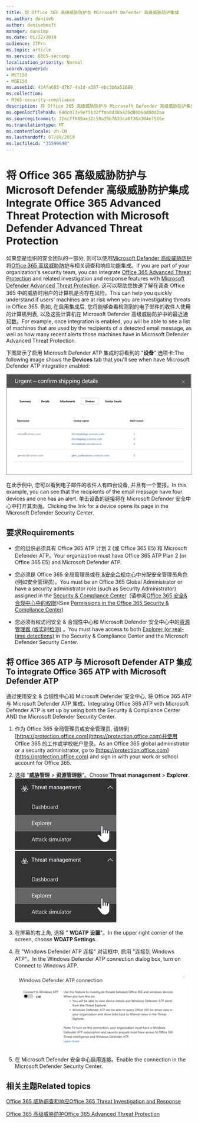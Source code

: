 ```yaml
---
title: 将 Office 365 高级威胁防护与 Microsoft Defender 高级威胁防护集成
ms.author: deniseb
author: denisebmsft
manager: dansimp
ms.date: 01/22/2019
audience: ITPro
ms.topic: article
ms.service: O365-seccomp
localization_priority: Normal
search.appverid:
- MET150
- MOE150
ms.assetid: 414fa693-d7b7-4a1d-a387-ebc3b6a52889
ms.collection:
- M365-security-compliance
description: 将 Office 365 高级威胁防护与 Microsoft Defender 高级威胁防护集成, 以查看更详细的威胁管理信息。
ms.openlocfilehash: 640c073e9ef5b32ffaa8d38a426d86b60d80d2aa
ms.sourcegitcommit: 32ecff689ae32c59a39b7633ca0f36a304e7516e
ms.translationtype: MT
ms.contentlocale: zh-CN
ms.lasthandoff: 07/09/2019
ms.locfileid: "35599048"
---
```

# <a name="integrate-office-365-advanced-threat-protection-with-microsoft-defender-advanced-threat-protection"></a><span data-ttu-id="fdfa6-103">将 Office 365 高级威胁防护与 Microsoft Defender 高级威胁防护集成</span><span class="sxs-lookup"><span data-stu-id="fdfa6-103">Integrate Office 365 Advanced Threat Protection with Microsoft Defender Advanced Threat Protection</span></span>

<span data-ttu-id="fdfa6-104">如果您是组织的安全团队的一部分, 则可以使用[Microsoft Defender 高级威胁防护](https://docs.microsoft.com/windows/security/threat-protection/microsoft-defender-atp/microsoft-defender-advanced-threat-protection)将[Office 365 高级威胁防护](office-365-atp.md)与相关调查和响应功能集成。</span><span class="sxs-lookup"><span data-stu-id="fdfa6-104">If you are part of your organization's security team, you can integrate [Office 365 Advanced Threat Protection](office-365-atp.md) and related investigation and response features with [Microsoft Defender Advanced Threat Protection](https://docs.microsoft.com/windows/security/threat-protection/microsoft-defender-atp/microsoft-defender-advanced-threat-protection).</span></span> <span data-ttu-id="fdfa6-105">这可以帮助您快速了解在调查 Office 365 中的威胁时用户的计算机是否存在风险。</span><span class="sxs-lookup"><span data-stu-id="fdfa6-105">This can help you quickly understand if users' machines are at risk when you are investigating threats in Office 365.</span></span> <span data-ttu-id="fdfa6-106">例如, 在启用集成后, 您将能够查看检测到的电子邮件的收件人使用的计算机列表, 以及这些计算机在 Microsoft Defender 高级威胁防护中的最近通知数。</span><span class="sxs-lookup"><span data-stu-id="fdfa6-106">For example, once integration is enabled, you will be able to see a list of machines that are used by the recipients of a detected email message, as well as how many recent alerts those machines have in Microsoft Defender Advanced Threat Protection.</span></span>
  
<span data-ttu-id="fdfa6-107">下图显示了启用 Microsoft Defender ATP 集成时将看到的 "**设备**" 选项卡:</span><span class="sxs-lookup"><span data-stu-id="fdfa6-107">The following image shows the **Devices** tab that you'll see when have Microsoft Defender ATP integration enabled:</span></span>
  
![启用 Microsoft Defender ATP 后, 你可以查看包含警报的计算机列表。](media/fec928ea-8f0c-44d7-80b9-a2e0a8cd4e89.PNG)
  
<span data-ttu-id="fdfa6-109">在此示例中, 您可以看到电子邮件的收件人有四台设备, 并且有一个警报。</span><span class="sxs-lookup"><span data-stu-id="fdfa6-109">In this example, you can see that the recipients of the email message have four devices and one has an alert.</span></span> <span data-ttu-id="fdfa6-110">单击设备的链接将在 Microsoft Defender 安全中心中打开其页面。</span><span class="sxs-lookup"><span data-stu-id="fdfa6-110">Clicking the link for a device opens its page in the Microsoft Defender Security Center.</span></span>
  
## <a name="requirements"></a><span data-ttu-id="fdfa6-111">要求</span><span class="sxs-lookup"><span data-stu-id="fdfa6-111">Requirements</span></span>

- <span data-ttu-id="fdfa6-112">您的组织必须具有 Office 365 ATP 计划 2 (或 Office 365 E5) 和 Microsoft Defender ATP。</span><span class="sxs-lookup"><span data-stu-id="fdfa6-112">Your organization must have Office 365 ATP Plan 2 (or Office 365 E5) and Microsoft Defender ATP.</span></span>
    
- <span data-ttu-id="fdfa6-113">您必须是 Office 365 全局管理员或在[ &amp;安全合规中心](https://protection.office.com)中分配安全管理员角色 (例如安全管理员)。</span><span class="sxs-lookup"><span data-stu-id="fdfa6-113">You must be an Office 365 Global Administrator or have a security administrator role (such as Security Administrator) assigned in the [Security &amp; Compliance Center](https://protection.office.com).</span></span> <span data-ttu-id="fdfa6-114">(请参阅[Office 365 安全&amp;合规中心中的权限](permissions-in-the-security-and-compliance-center.md))</span><span class="sxs-lookup"><span data-stu-id="fdfa6-114">(See [Permissions in the Office 365 Security &amp; Compliance Center](permissions-in-the-security-and-compliance-center.md))</span></span>
    
- <span data-ttu-id="fdfa6-115">您必须有权访问安全 & 合规性中心和 Microsoft Defender 安全中心中的[资源管理器 (或实时检测)](threat-explorer.md) 。</span><span class="sxs-lookup"><span data-stu-id="fdfa6-115">You must have access to both [Explorer (or real-time detections)](threat-explorer.md) in the Security & Compliance Center and the Microsoft Defender Security Center.</span></span>
    
## <a name="to-integrate-office-365-atp-with-microsoft-defender-atp"></a><span data-ttu-id="fdfa6-116">将 Office 365 ATP 与 Microsoft Defender ATP 集成</span><span class="sxs-lookup"><span data-stu-id="fdfa6-116">To integrate Office 365 ATP with Microsoft Defender ATP</span></span>

<span data-ttu-id="fdfa6-117">通过使用安全 & 合规性中心和 Microsoft Defender 安全中心, 将 Office 365 ATP 与 Microsoft Defender ATP 集成。</span><span class="sxs-lookup"><span data-stu-id="fdfa6-117">Integrating Office 365 ATP with Microsoft Defender ATP is set up by using both the Security & Compliance Center AND the Microsoft Defender Security Center.</span></span>
  
1. <span data-ttu-id="fdfa6-118">作为 Office 365 全局管理员或安全管理员, 请转到[https://protection.office.com](https://protection.office.com)并使用 Office 365 的工作或学校帐户登录。</span><span class="sxs-lookup"><span data-stu-id="fdfa6-118">As an Office 365 global administrator or a security administrator, go to [https://protection.office.com](https://protection.office.com) and sign in with your work or school account for Office 365.</span></span>
    
2. <span data-ttu-id="fdfa6-119">选择 "**威胁管理** \> **资源管理器**"。</span><span class="sxs-lookup"><span data-stu-id="fdfa6-119">Choose **Threat management** \> **Explorer**.</span></span><br><span data-ttu-id="fdfa6-120">![威胁管理菜单中的资源管理器](media/ThreatMgmt-Explorer-nav.png)</span><span class="sxs-lookup"><span data-stu-id="fdfa6-120">![Explorer in Threat Management menu](media/ThreatMgmt-Explorer-nav.png)</span></span><br>
    
3. <span data-ttu-id="fdfa6-121">在屏幕的右上角, 选择 " **WDATP 设置**"。</span><span class="sxs-lookup"><span data-stu-id="fdfa6-121">In the upper right corner of the screen, choose **WDATP Settings**.</span></span>
    
4. <span data-ttu-id="fdfa6-122">在 "Windows Defender ATP 连接" 对话框中, 启用 "连接到 Windows ATP"。</span><span class="sxs-lookup"><span data-stu-id="fdfa6-122">In the Windows Defender ATP connection dialog box, turn on Connect to Windows ATP.</span></span><br>![Microsoft Defender ATP 连接](media/Explorer-WDATPConnection-dialog.png)<br>
    
5. <span data-ttu-id="fdfa6-124">在 Microsoft Defender 安全中心启用连接。</span><span class="sxs-lookup"><span data-stu-id="fdfa6-124">Enable the connection in the Microsoft Defender Security Center.</span></span>

  
## <a name="related-topics"></a><span data-ttu-id="fdfa6-125">相关主题</span><span class="sxs-lookup"><span data-stu-id="fdfa6-125">Related topics</span></span>

[<span data-ttu-id="fdfa6-126">Office 365 威胁调查和响应</span><span class="sxs-lookup"><span data-stu-id="fdfa6-126">Office 365 Threat Investigation and Response</span></span>](office-365-ti.md)
  
[<span data-ttu-id="fdfa6-127">Office 365 高级威胁防护</span><span class="sxs-lookup"><span data-stu-id="fdfa6-127">Office 365 Advanced Threat Protection</span></span>](office-365-atp.md)
  

